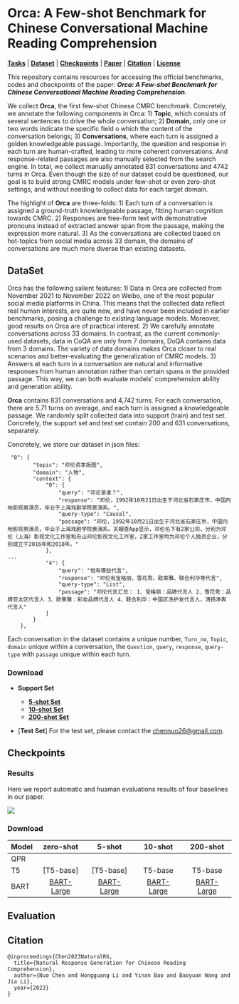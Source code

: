 # Orca: A Few-shot Benchmark for Chinese Conversational Machine Reading Comprehension


[**Tasks**](#task-description) | [**Dataset**](#dataset) | [**Checkpoints**](#Checkpoints) |
[**Paper**](https://arxiv.org/abs/2010.04898) |
[**Citation**](#citation) | [**License**](#license)

This repository contains resources for accessing the official benchmarks, codes and checkpoints of the paper:  ***Orca: A Few-shot Benchmark for Chinese Conversational Machine Reading Comprehension***.

We collect $\textbf{Orca}$, the first few-shot Chinese CMRC benchmark. Concretely, we  annotate the following components in Orca: 1) $\textbf{Topic}$, which consists of several sentences to drive the whole conversation; 2) $\textbf{Domain}$, only one or two words indicate the specific field o which the content of the conversation belongs; 3) $\textbf{Conversations}$, where each turn is assigned a golden knowledgeable passage. Importantly, the question and response in each turn  are human-crafted, leading to more coherent conversations. And response-related passages are also manually selected from the search engine. In total, we collect manually annotated 831 conversations and 4742 turns in Orca. Even though the size of our dataset could be questioned, our goal is to build strong CMRC models under few-shot or even zero-shot settings, and without needing to collect data for each target domain.

The highlight of $\textbf{Orca}$ are three-folds: 1) Each turn of a conversation is assigned a ground-truth knowledgeable passage, fitting human cognition towards CMRC. 2) Responses are free-form text with demonstrative pronouns instead of extracted answer span from the passage, making the expression more natural. 3) As the conversations are collected based on hot-topics from social media across 33 domain, the domains of conversations are much more diverse than existing datasets.

## DataSet

Orca has the following salient features: 1) Data in Orca are collected from November 2021 to November 2022 on Weibo, one of the most popular social media platforms in China. This means that the collected data reflect real human interests, are quite new, and have never been included in earlier benchmarks, posing a challenge to existing language models.  Moreover, good results on
Orca are of practical interest. 2) We carefully  annotate conversations across 33 domains. In contrast, as the current commonly-used datasets, data in CoQA are only from 7 domains, DoQA contains data from 3 domains. The variety of data domains makes Orca closer to real scenarios and  better-evaluating the generalization of CMRC models. 3) Answers at each turn in a conversation are  natural and informative responses from human annotation rather than certain spans in the provided passage. This way, we can both evaluate models' comprehension ability and generation ability.

$\textbf{Orca}$ contains 831 conversations and 4,742 turns. For each conversation, there are 5.71 turns on average, and each turn is assigned a knowledgeable passage. We randomly split collected data into support (train) and test set. Concretely, the support set and test set contain 200 and 631 conversations, separately.

Concretely, we store our dataset in json files:


```
 "0": {
        "topic": "邓伦资本版图",
        "domain": "人物",
        "context": {
            "0": {
                "query": "邓论是谁？",
                "response": "邓伦，1992年10月21日出生于河北省石家庄市，中国内地影视男演员，毕业于上海戏剧学院表演系。",
                "query-type": "Causal",
                "passage": "邓伦，1992年10月21日出生于河北省石家庄市，中国内地影视男演员，毕业于上海戏剧学院表演系。天眼查App显示，邓伦名下有2家公司，分别为邓伦（上海）影视文化工作室和舟山邓伦影视文化工作室，2家工作室均为邓伦个人独资企业，分别成立于2016年和2018年。"
            },
...
            "4": {
                "query": "他有哪些代言",
                "response": "邓伦有宝格丽、雪花秀、欧莱雅、联合利华等代言",
                "query-type": "List",
                "passage": "邓伦代言汇总： 1、宝格丽：品牌代言人 2、雪花秀：品牌亚太区代言人 3、欧莱雅：彩妆品牌代言人 4、联合利华：中国区洗护发代言人，清扬净爽代言人"
            }
        }
    },
```

Each conversation in the dataset contains a unique number, `Turn_no`, `Topic`, `domain`  unique within a conversation, the  `Question`, `query`, `response`, `query-type` with `passage` unique within each turn.

### Download

- **Support Set**
  - [**5-shot Set**](https://hkustgz-my.sharepoint.com/:u:/g/personal/nchen022_connect_hkust-gz_edu_cn/EQSQOzgua51Omi8j-y6V7j4BOOFoIMYXg-Vg4BFNLuyKCw?e=gqFe6U)
  - [**10-shot Set**](https://hkustgz-my.sharepoint.com/:u:/g/personal/nchen022_connect_hkust-gz_edu_cn/EfUGD87nc79BgngLJkPKmEoB9OhI4vSckrQhiwg3YZ7dIQ?e=fesXnX)
  - [**200-shot Set**](https://hkustgz-my.sharepoint.com/:u:/g/personal/nchen022_connect_hkust-gz_edu_cn/EXXUL8WIpBVMo5PGe-Mef0ABK4wDLhLBCYeRJ81hr_-ggA?e=dTZDiZ)
  
- [**Test Set**]
For the test set, please contact the chennuo26@gmail.com.



## Checkpoints

### Results
Here we report automatic and huaman evaluations results of four baselines in our paper.

![](Results.png) 

###  Download

|Model |  zero-shot| 5-shot | 10-shot | 200-shot |
| :----- | :-------------------:| :------------------: | :------------------: |:------------------: |
| QPR |  | 
| T5 | [T5-base]| [T5-base] |  T5-base |  T5-base | 
| BART | [BART-Large](https://hkustgz-my.sharepoint.com/:u:/g/personal/nchen022_connect_hkust-gz_edu_cn/EfQYlzgOAI9Bogfy2f2hSCwBu_z4acFeFY16jTz5G2I8eg?e=LBQ1pZ)    |[BART-Large](https://hkustgz-my.sharepoint.com/:f:/g/personal/nchen022_connect_hkust-gz_edu_cn/EmA0EfSvS85KtYXferY0MjIBoiojfGMRDZxBs8KbruY6VQ?e=uSdZrQ)  | [BART-Large](https://hkustgz-my.sharepoint.com/:u:/g/personal/nchen022_connect_hkust-gz_edu_cn/EemWOJFzZy1JmmWhm3vCJmQBpyOJfGLbG7o-VSC6Ord16A?e=lANCbq)  | [BART-Large](https://hkustgz-my.sharepoint.com/:f:/g/personal/nchen022_connect_hkust-gz_edu_cn/EpFR5MDb-zZKnPtAQNzmvaEBvrVNGrjPMfszJT8hcTCGdw?e=QeQPWr)  |


## Evaluation


## Citation

```
@inproceedings{Chen2023NaturalRG,
  title={Natural Response Generation for Chinese Reading Comprehension},
  author={Nuo Chen and Hongguang Li and Yinan Bao and Baoyuan Wang and Jia Li},
  year={2023}
}
```
